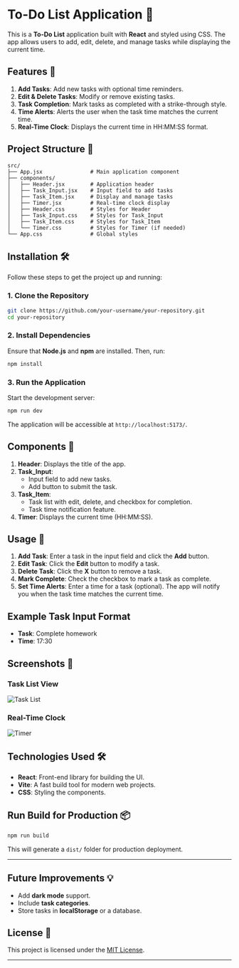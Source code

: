 # To-Do List Application 📜

This is a **To-Do List** application built with **React** and styled using CSS. The app allows users to add, edit, delete, and manage tasks while displaying the current time.

## Features 🚀

1. **Add Tasks**: Add new tasks with optional time reminders.
2. **Edit & Delete Tasks**: Modify or remove existing tasks.
3. **Task Completion**: Mark tasks as completed with a strike-through style.
4. **Time Alerts**: Alerts the user when the task time matches the current time.
5. **Real-Time Clock**: Displays the current time in HH:MM:SS format.

## Project Structure 📁

```plaintext
src/
├── App.jsx               # Main application component
├── components/
│   ├── Header.jsx        # Application header
│   ├── Task_Input.jsx    # Input field to add tasks
│   ├── Task_Item.jsx     # Display and manage tasks
│   ├── Timer.jsx         # Real-time clock display
│   ├── Header.css        # Styles for Header
│   ├── Task_Input.css    # Styles for Task_Input
│   ├── Task_Item.css     # Styles for Task_Item
│   └── Timer.css         # Styles for Timer (if needed)
└── App.css               # Global styles
```

## Installation 🛠️

Follow these steps to get the project up and running:

### 1. Clone the Repository
```bash
git clone https://github.com/your-username/your-repository.git
cd your-repository
```

### 2. Install Dependencies
Ensure that **Node.js** and **npm** are installed. Then, run:
```bash
npm install
```

### 3. Run the Application
Start the development server:
```bash
npm run dev
```

The application will be accessible at `http://localhost:5173/`.

## Components 🧩

1. **Header**: Displays the title of the app.
2. **Task_Input**:
   - Input field to add new tasks.
   - Add button to submit the task.
3. **Task_Item**:
   - Task list with edit, delete, and checkbox for completion.
   - Task time notification feature.
4. **Timer**: Displays the current time (HH:MM:SS).

## Usage 📝

1. **Add Task**: Enter a task in the input field and click the **Add** button.
2. **Edit Task**: Click the **Edit** button to modify a task.
3. **Delete Task**: Click the **X** button to remove a task.
4. **Mark Complete**: Check the checkbox to mark a task as complete.
5. **Set Time Alerts**: Enter a time for a task (optional). The app will notify you when the task time matches the current time.

## Example Task Input Format
- **Task**: Complete homework
- **Time**: 17:30

## Screenshots 📸

### Task List View
![Task List](example-task-view.png)

### Real-Time Clock
![Timer](example-timer-view.png)

## Technologies Used 🛠️

- **React**: Front-end library for building the UI.
- **Vite**: A fast build tool for modern web projects.
- **CSS**: Styling the components.

## Run Build for Production 📦

```bash
npm run build
```

This will generate a `dist/` folder for production deployment.

---

## Future Improvements 💡

- Add **dark mode** support.
- Include **task categories**.
- Store tasks in **localStorage** or a database.

## License 📄

This project is licensed under the [MIT License](LICENSE).

---

